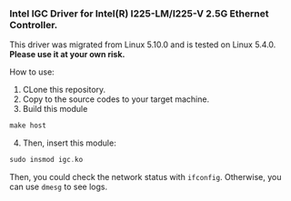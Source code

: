 ### Intel IGC Driver for Intel(R) I225-LM/I225-V 2.5G Ethernet Controller.

This driver was migrated from Linux 5.10.0 and is tested on Linux 5.4.0. **Please use it at your own risk.**

How to use:
1. CLone this repository.
2. Copy to the source codes to your target machine.
3. Build this module
```c
make host
```
4. Then, insert this module:
```c
sudo insmod igc.ko
```

Then, you could check the network status with `ifconfig`. Otherwise, you can use `dmesg` to see logs.
